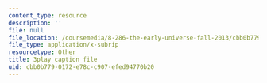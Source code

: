 ```yaml
---
content_type: resource
description: ''
file: null
file_location: /coursemedia/8-286-the-early-universe-fall-2013/cbb0b7790172e78cc907efed94770b20_U9n-Y_ZC-2M.srt
file_type: application/x-subrip
resourcetype: Other
title: 3play caption file
uid: cbb0b779-0172-e78c-c907-efed94770b20
---
```


